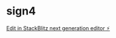 # sign4

[Edit in StackBlitz next generation editor ⚡️](https://stackblitz.com/~/github.com/nagvanshi9275/sign4)